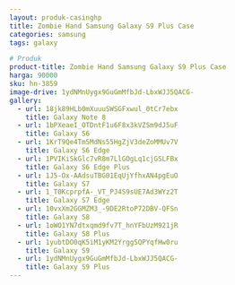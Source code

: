 ```yaml
---
layout: produk-casinghp
title: Zombie Hand Samsung Galaxy S9 Plus Case
categories: samsung
tags: galaxy

# Produk
product-title: Zombie Hand Samsung Galaxy S9 Plus Case
harga: 90000
sku: hn-3859
image-drive: 1ydNMnUygx9GuGmMfbJd-LbxWJJ5QACG-
gallery:
  - url: 18jk89HLb0mXuuuSWSGFxwul_0tCr7ebx
    title: Galaxy Note 8
  - url: 1bPXeaeI_OTDntF1u6F8x3kVZSm9dJ5uF
    title: Galaxy S6
  - url: 1KrT9Qe4Tm5MdNs55HgZjV3deZoMMUv7V
    title: Galaxy S6 Edge
  - url: 1PVIKiSkGlc7vR8m7LlGOgLq1cjGSLFBx
    title: Galaxy S6 Edge Plus
  - url: 1J5-Ox-AAdsuTBG01EqUjYfhxAN4pgEuO
    title: Galaxy S7
  - url: 1_T0KcprpfA-_VT_PJ4S9sUE7Ad3WYz2T
    title: Galaxy S7 Edge
  - url: 10vxXm2GGMZM3_-9DE2RtoP72DBV-QFSn
    title: Galaxy S8
  - url: 1oWO1YN7dtxqmd9fv7T_hnYFbUzM921jR
    title: Galaxy S8 Plus
  - url: 1yubtDO0qK5iM1yKM2YrggSQPYqfHw0ru
    title: Galaxy S9
  - url: 1ydNMnUygx9GuGmMfbJd-LbxWJJ5QACG-
    title: Galaxy S9 Plus
---
```

